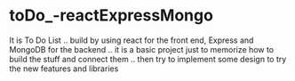 # toDo_-reactExpressMongo
It is To Do List .. build by using react for the front end, Express and MongoDB for the backend .. it is a basic project just to memorize how to build the stuff and connect them .. then try to implement some design to try the new features and libraries
